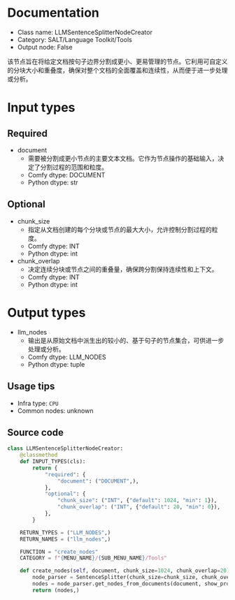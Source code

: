 
# Documentation
- Class name: LLMSentenceSplitterNodeCreator
- Category: SALT/Language Toolkit/Tools
- Output node: False

该节点旨在将给定文档按句子边界分割成更小、更易管理的节点。它利用可自定义的分块大小和重叠度，确保对整个文档的全面覆盖和连续性，从而便于进一步处理或分析。

# Input types
## Required
- document
    - 需要被分割成更小节点的主要文本文档。它作为节点操作的基础输入，决定了分割过程的范围和粒度。
    - Comfy dtype: DOCUMENT
    - Python dtype: str

## Optional
- chunk_size
    - 指定从文档创建的每个分块或节点的最大大小，允许控制分割过程的粒度。
    - Comfy dtype: INT
    - Python dtype: int
- chunk_overlap
    - 决定连续分块或节点之间的重叠量，确保跨分割保持连续性和上下文。
    - Comfy dtype: INT
    - Python dtype: int

# Output types
- llm_nodes
    - 输出是从原始文档中派生出的较小的、基于句子的节点集合，可供进一步处理或分析。
    - Comfy dtype: LLM_NODES
    - Python dtype: tuple


## Usage tips
- Infra type: `CPU`
- Common nodes: unknown


## Source code
```python
class LLMSentenceSplitterNodeCreator:
    @classmethod
    def INPUT_TYPES(cls):
        return {
            "required": {
                "document": ("DOCUMENT",),
            },
            "optional": {
                "chunk_size": ("INT", {"default": 1024, "min": 1}),
                "chunk_overlap": ("INT", {"default": 20, "min": 0}),
            },
        }

    RETURN_TYPES = ("LLM_NODES",)
    RETURN_NAMES = ("llm_nodes",)

    FUNCTION = "create_nodes"
    CATEGORY = f"{MENU_NAME}/{SUB_MENU_NAME}/Tools"

    def create_nodes(self, document, chunk_size=1024, chunk_overlap=20):
        node_parser = SentenceSplitter(chunk_size=chunk_size, chunk_overlap=chunk_overlap)
        nodes = node_parser.get_nodes_from_documents(document, show_progress=False)        
        return (nodes,)

```
